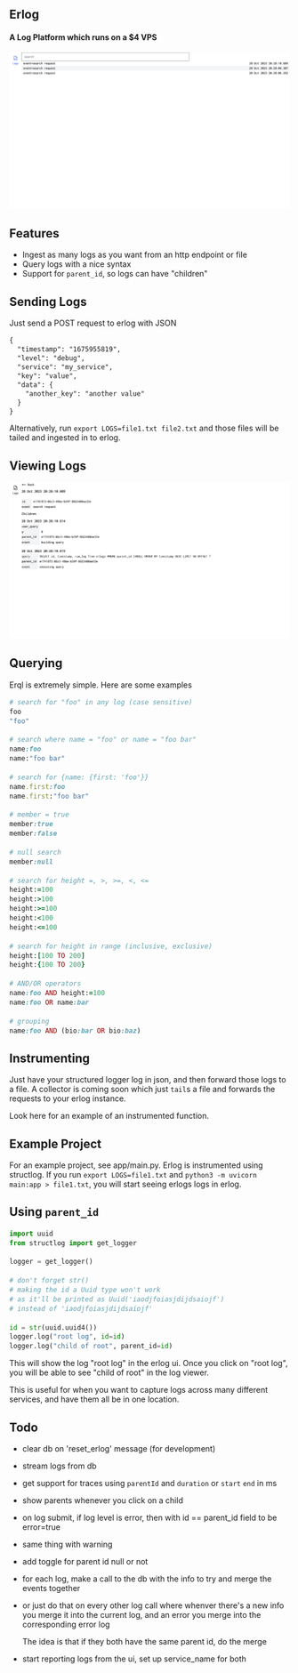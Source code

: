 ## Erlog

#### A Log Platform which runs on a $4 VPS

![img1](./assets/1.png)

## Features

- Ingest as many logs as you want from an http endpoint or file
- Query logs with a nice syntax
- Support for `parent_id`, so logs can have "children"

## Sending Logs

Just send a POST request to erlog with JSON

```
{
  "timestamp": "1675955819",
  "level": "debug",
  "service": "my_service",
  "key": "value",
  "data": {
    "another_key": "another value"
  }
}
```

Alternatively, run `export LOGS=file1.txt file2.txt` and those files will be tailed and ingested in to erlog.

## Viewing Logs

![img2](./assets/2.png)

## Querying

Erql is extremely simple. Here are some examples

```rb
# search for "foo" in any log (case sensitive)
foo
"foo"

# search where name = "foo" or name = "foo bar"
name:foo
name:"foo bar"

# search for {name: {first: 'foo'}}
name.first:foo
name.first:"foo bar"

# member = true
member:true
member:false

# null search
member:null

# search for height =, >, >=, <, <=
height:=100
height:>100
height:>=100
height:<100
height:<=100

# search for height in range (inclusive, exclusive)
height:[100 TO 200]
height:{100 TO 200}

# AND/OR operators
name:foo AND height:=100
name:foo OR name:bar

# grouping
name:foo AND (bio:bar OR bio:baz)
```

## Instrumenting

Just have your structured logger log in json, and then forward those logs to a file. A collector is coming soon which just `tail`s a file and forwards the requests to your erlog instance.

Look here for an example of an instrumented function.

## Example Project

For an example project, see app/main.py. Erlog is instrumented using structlog.
If you run `export LOGS=file1.txt` and `python3 -m uvicorn main:app > file1.txt`,
you will start seeing erlogs logs in erlog.

## Using `parent_id`
```python
import uuid
from structlog import get_logger

logger = get_logger()

# don't forget str()
# making the id a Uuid type won't work
# as it'll be printed as Uuid('iaodjfoiasjdijdsaiojf')
# instead of 'iaodjfoiasjdijdsaiojf'

id = str(uuid.uuid4())
logger.log("root log", id=id)
logger.log("child of root", parent_id=id)
```

This will show the log "root log" in the erlog ui.
Once you click on "root log", you will be able to see "child of root"
in the log viewer.

This is useful for when you want to capture logs across many different services, and have them all be in one location.

## Todo

- clear db on 'reset_erlog' message (for development)
- stream logs from db
- get support for traces using `parentId` and `duration` or `start` `end` in ms
- show parents whenever you click on a child
- on log submit, if log level is error, then with id == parent_id field to be error=true
- same thing with warning
- add toggle for parent id null or not

- for each log, make a call to the db with the info to try and merge the events together
- or just do that on every other log call where whenver there's a new info you
  merge it into the current log, and an error you merge into the corresponding error log

  The idea is that if they both have the same parent id, do the merge

- start reporting logs from the ui, set up service_name for both
